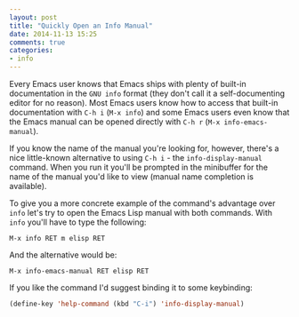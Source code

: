 ```yaml
---
layout: post
title: "Quickly Open an Info Manual"
date: 2014-11-13 15:25
comments: true
categories:
- info
---
```


Every Emacs user knows that Emacs ships with plenty of built-in
documentation in the `GNU info` format (they don't call it a
self-documenting editor for no reason). Most Emacs users know how to
access that built-in documentation with `C-h i` (`M-x info`) and some
Emacs users even know that the Emacs manual can be opened directly
with `C-h r` (`M-x info-emacs-manual`).

If you know the name of the manual you're looking for, however,
there's a nice little-known alternative to using `C-h i` - the
`info-display-manual` command. When you run it you'll be prompted in
the minibuffer for the name of the manual you'd like to view (manual
name completion is available).

To give you a more concrete example of the command's advantage over
`info` let's try to open the Emacs Lisp manual with both
commands. With `info` you'll have to type the following:

```
M-x info RET m elisp RET
```

And the alternative would be:

```
M-x info-emacs-manual RET elisp RET
```

If you like the command I'd suggest binding it to some keybinding:

``` cl
(define-key 'help-command (kbd "C-i") 'info-display-manual)
```

